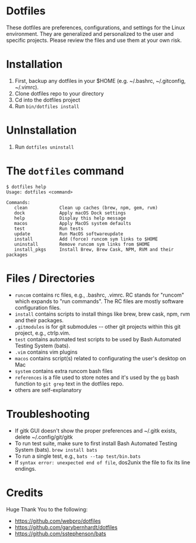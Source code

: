 Dotfiles
===================
These dotfiles are preferences, configurations, and settings for the Linux environment. They are generalized and personalized to the user and specific projects. Please review the files and use them at your own risk.

Installation
===================
  1. First, backup any dotfiles in your $HOME (e.g. ~/.bashrc, ~/.gitconfig, ~/.vimrc).
  1. Clone dotfiles repo to your directory
  1. Cd into the dotfiles project
  1. Run `bin/dotfiles install`

UnInstallation
===================
  1. Run `dotfiles uninstall`

The `dotfiles` command
===================

    $ dotfiles help
    Usage: dotfiles <command>

    Commands:
       clean            Clean up caches (brew, npm, gem, rvm)
       dock             Apply macOS Dock settings
       help             Display this help message
       macos            Apply MacOS system defaults
       test             Run tests
       update           Run MacOS softwareupdate
       install          Add (force) runcom sym links to $HOME
       uninstall        Remove runcom sym links from $HOME
       install_pkgs     Install Brew, Brew Cask, NPM, RVM and their packages

Files / Directories
===================
  - `runcom` contains rc files, e.g., .bashrc, .vimrc. RC stands for "runcom" which expands to "run commands". The RC files are mostly software configuration files.
  - `install` contains scripts to install things like brew, brew cask, npm, rvm and their packages.
  - `.gitmodules` is for git submodules -- other git projects within this git project, e.g., ctrlp.vim.
  - `test` contains automated test scripts to be used by Bash Automated Testing System (bats).
  - `.vim` contains vim plugins
  - `macos` contains script(s) related to configurating the user's desktop on Mac
  - `system` contains extra runcom bash files
  - `references` is a file used to store notes and it's used by the `gg` bash function to `git grep` text in the dotfiles repo.
  - others are self-explanatory
  
Troubleshooting
===================
  - If gitk GUI doesn't show the proper preferences and ~/.gitk exists, delete ~/.config/git/gitk
  - To run test suite, make sure to first install Bash Automated Testing System (bats). `brew install bats`
  - To run a single test, e.g., `bats --tap test/bin.bats`
  - If `syntax error: unexpected end of file`, dos2unix the file to fix its line endings.

Credits
===================
Huge Thank You to the following:
  - https://github.com/webpro/dotfiles
  - https://github.com/garybernhardt/dotfiles
  - https://github.com/sstephenson/bats
